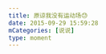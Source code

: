 ```yaml
---
title: 原谅我没有运动场😓
date: 2015-09-29 15:59:28
mCategories: [说说]
type: moment
---
```


<div id="pics-20150929155928"></div>

<script>
var data = [
    {"link": "2015-09-29_000003.webp", "type": "shuoshuo"},
    {"link": "2015-09-29_000005.webp", "type": "shuoshuo"},
    {"link": "2015-09-29_000006.webp", "type": "shuoshuo"},
    {"link": "2015-09-29_000007.webp", "type": "shuoshuo"},
    {"link": "2015-09-29_000008.webp", "type": "shuoshuo"},
    {"link": "2015-09-29_000009.webp", "type": "shuoshuo"},
    {"link": "2015-09-29_000010.webp", "type": "shuoshuo"},
    {"link": "2015-09-29_000011.webp", "type": "shuoshuo"},
    {"link": "2015-09-29_000012.webp", "type": "shuoshuo"}
];
picsRender(data, "pics-20150929155928");
</script>
